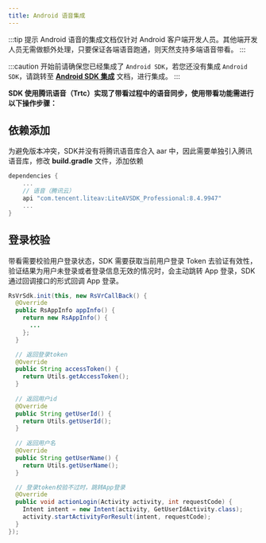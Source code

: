 ```yaml
---
title: Android 语音集成
---
```


:::tip 提示
Android 语音的集成文档仅针对 Android 客户端开发人员。其他端开发人员无需做额外处理，只要保证各端语音跑通，则天然支持多端语音带看。
:::

:::caution
开始前请确保您已经集成了 `Android SDK`，若您还没有集成 `Android SDK`，请跳转至 **[Android SDK 集成](../../../../webview/app/Android.md)** 文档，进行集成。
:::


**SDK 使用腾讯语音（Trtc）实现了带看过程中的语音同步，使用带看功能需进行以下操作步骤：**

## 依赖添加

为避免版本冲突，SDK并没有将腾讯语音库合入 aar 中，因此需要单独引入腾讯语音库，修改 **build.gradle** 文件，添加依赖

```groovy title="build.gradle"
dependencies {
    ...
    // 语音（腾讯云）
    api "com.tencent.liteav:LiteAVSDK_Professional:8.4.9947"
  	...
}
```

## 登录校验

带看需要校验用户登录状态，SDK 需要获取当前用户登录 Token 去验证有效性，验证结果为用户未登录或者登录信息无效的情况时，会主动跳转 App 登录，SDK 通过回调接口的形式回调 App 登录。

```java
RsVrSdk.init(this, new RsVrCallBack() {
  @Override
  public RsAppInfo appInfo() {
    return new RsAppInfo() {
      ...
    };
  }

  // 返回登录token
  @Override
  public String accessToken() {
    return Utils.getAccessToken();
  }
  
  // 返回用户id
  @Override
  public String getUserId() {
    return Utils.getUserId();
  }
	
  // 返回用户名
  @Override
  public String getUserName() {
    return Utils.getUserName();
  }

  // 登录token校验不过时，跳转App登录
  @Override
  public void actionLogin(Activity activity, int requestCode) {
    Intent intent = new Intent(activity, GetUserIdActivity.class);
    activity.startActivityForResult(intent, requestCode);
  }
});
```


